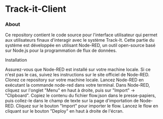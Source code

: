 Track-it-Client
===============

### About

Ce repository contient le code source pour l'interface utilisateur qui permet aux utilisateurs finaux d'interagir avec le système Track-It. Cette partie du système est développée en utilisant Node-RED, un outil open-source basé sur Node.js pour la programmation de flux de données.

Installation


Assurez-vous que Node-RED est installé sur votre machine locale. Si ce n'est pas le cas, suivez les instructions sur le site officiel de Node-RED.
Clonez ce repository sur votre machine locale.
Lancez Node-RED en exécutant la commande node-red dans votre terminal.
Dans Node-RED, cliquez sur l'onglet "Menu" en haut à droite, puis sur "Import" -> "Clipboard".
Copiez le contenu du fichier flow.json dans le presse-papiers, puis collez-le dans le champ de texte sur la page d'importation de Node-RED.
Cliquez sur le bouton "Import" pour importer le flow.
Lancez le flow en cliquant sur le bouton "Deploy" en haut à droite de l'écran.
